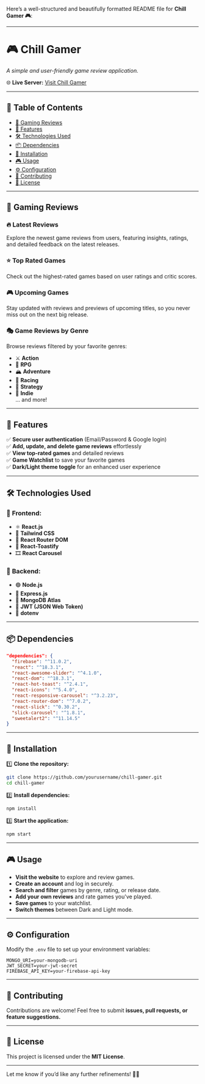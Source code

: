 Here’s a well-structured and beautifully formatted README file for **Chill Gamer 🎮**:  

---

# 🎮 Chill Gamer  

*A simple and user-friendly game review application.*  

🌐 **Live Server:** [Visit Chill Gamer](#)  

---

## 📌 Table of Contents  
- [📝 Gaming Reviews](#-gaming-reviews)  
- [🌟 Features](#-features)  
- [🛠️ Technologies Used](#-technologies-used)  
- [📦 Dependencies](#-dependencies)  
- [🚀 Installation](#-installation)  
- [🎮 Usage](#-usage)  
- [⚙️ Configuration](#-configuration)  
- [🤝 Contributing](#-contributing)  
- [📜 License](#-license)  

---

## 📝 Gaming Reviews  

### 🔥 Latest Reviews  
Explore the newest game reviews from users, featuring insights, ratings, and detailed feedback on the latest releases.  

### ⭐ Top Rated Games  
Check out the highest-rated games based on user ratings and critic scores.  

### 🎮 Upcoming Games  
Stay updated with reviews and previews of upcoming titles, so you never miss out on the next big release.  

### 🎭 Game Reviews by Genre  
Browse reviews filtered by your favorite genres:  
- ⚔ **Action**  
- 🏹 **RPG**  
- 🏔 **Adventure**  
- 🚗 **Racing**  
- 🏰 **Strategy**  
- 👾 **Indie**  
... and more!  

---

## 🌟 Features  
✅ **Secure user authentication** (Email/Password & Google login)  
✅ **Add, update, and delete game reviews** effortlessly  
✅ **View top-rated games** and detailed reviews  
✅ **Game Watchlist** to save your favorite games  
✅ **Dark/Light theme toggle** for an enhanced user experience  

---

## 🛠️ Technologies Used  

### 🔹 **Frontend:**  
- ⚛️ **React.js**  
- 🎨 **Tailwind CSS**  
- 🔀 **React Router DOM**  
- 🔔 **React-Toastify**  
- 🎞️ **React Carousel**  

### 🔹 **Backend:**  
- 🟢 **Node.js**  
- 🚀 **Express.js**  
- 💾 **MongoDB Atlas**  
- 🔑 **JWT (JSON Web Token)**  
- 🔐 **dotenv**  

---

## 📦 Dependencies  
```json
"dependencies": {
  "firebase": "^11.0.2",
  "react": "^18.3.1",
  "react-awesome-slider": "^4.1.0",
  "react-dom": "^18.3.1",
  "react-hot-toast": "^2.4.1",
  "react-icons": "^5.4.0",
  "react-responsive-carousel": "^3.2.23",
  "react-router-dom": "^7.0.2",
  "react-slick": "^0.30.2",
  "slick-carousel": "^1.8.1",
  "sweetalert2": "^11.14.5"
}
```  

---

## 🚀 Installation  

1️⃣ **Clone the repository:**  
```sh
git clone https://github.com/yourusername/chill-gamer.git
cd chill-gamer
```  

2️⃣ **Install dependencies:**  
```sh
npm install
```  

3️⃣ **Start the application:**  
```sh
npm start
```  

---

## 🎮 Usage  
- **Visit the website** to explore and review games.  
- **Create an account** and log in securely.  
- **Search and filter** games by genre, rating, or release date.  
- **Add your own reviews** and rate games you've played.  
- **Save games** to your watchlist.  
- **Switch themes** between Dark and Light mode.  

---

## ⚙️ Configuration  
Modify the `.env` file to set up your environment variables:  
```env
MONGO_URI=your-mongodb-uri
JWT_SECRET=your-jwt-secret
FIREBASE_API_KEY=your-firebase-api-key
```  

---

## 🤝 Contributing  
Contributions are welcome! Feel free to submit **issues, pull requests, or feature suggestions.**  

---

## 📜 License  
This project is licensed under the **MIT License**.  

---

Let me know if you’d like any further refinements! 🚀🔥
